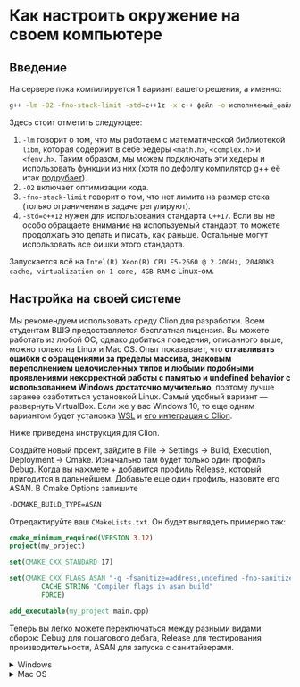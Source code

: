 # Как настроить окружение на своем компьютере

## Введение

На сервере пока компилируется 1 вариант вашего решения, а именно:

```bash
g++ -lm -O2 -fno-stack-limit -std=c++1z -x c++ файл -o исполняемый_файл
```

Здесь стоит отметить следующее:
1. `-lm` говорит о том, что мы работаем с математической библиотекой `libm`, которая содержит в себе хедеры `<math.h>`, `<complex.h>` и `<fenv.h>`. Таким образом, мы можем подключать эти хедеры и использовать функции из них (хотя по дефолту компилятор g++ её итак [подрубает](https://stackoverflow.com/questions/1033898/why-do-you-have-to-link-the-math-library-in-c)).
2. `-O2` включает оптимизации кода.
3. `-fno-stack-limit` говорит о том, что нет лимита на размер стека (только ограничения в задаче регулируют).
4. `-std=c++1z` нужен для использования стандарта `C++17`. Если вы не особо обращаете внимание на используемый стандарт, то можете продолжать это делать и писать, как раньше. Остальные могут использовать все фишки этого стандарта.

Запускается всё на `Intel(R) Xeon(R) CPU E5-2660 @ 2.20GHz, 20480KB cache, virtualizаtion on 1 core, 4GB RAM` с Linux-ом.

## Настройка на своей системе

Мы рекомендуем использовать среду Clion для разработки. Всем студентам ВШЭ предоставляется бесплатная лицензия. Вы можете работать из любой ОС, однако добиться поведения, описанного выше, можно только на Linux и Mac OS. Опыт показывает, что **отлавливать ошибки c обращениями за пределы массива, знаковым переполнением целочисленных типов и любыми подобными проявлениями некорректной работы с памятью и undefined behavior с использованием Windows достаточно мучительно**, поэтому лучше заранее озаботиться установкой Linux. Самый удобный вариант &mdash; развернуть VirtualBox. Если же у вас Windows 10, то еще одним вариантом будет установка [WSL](https://docs.microsoft.com/en-us/windows/wsl/install-win10) и [его интеграция с Clion](https://www.jetbrains.com/help/clion/how-to-use-wsl-development-environment-in-clion.html).

Ниже приведена инструкция для Clion.

Создайте новый проект, зайдите в File -> Settings -> Build, Execution, Deployment -> Cmake. Изначально там будет только один профиль Debug. Когда вы нажмете + добавится
профиль Release, который пригодится в дальнейшем. Добавьте еще один профиль, назовите его ASAN. В Cmake Options запишите
```bash
-DCMAKE_BUILD_TYPE=ASAN
``` 

Отредактируйте ваш `CMakeLists.txt`. Он будет выглядеть примерно так:
```cmake
cmake_minimum_required(VERSION 3.12)
project(my_project)

set(CMAKE_CXX_STANDARD 17)

set(CMAKE_CXX_FLAGS_ASAN "-g -fsanitize=address,undefined -fno-sanitize-recover=all"
        CACHE STRING "Compiler flags in asan build"
        FORCE)

add_executable(my_project main.cpp)
```

Теперь вы легко можете переключаться между разными видами сборок: Debug для пошагового дебага, Release для тестирования производительности, ASAN для запуска
с санитайзерами.

<details><summary>Windows</summary>

На Windows без использования WSL санитайзеры не работают. Вы точно так же можете использовать Clion, но поддержки asan там не будет (если только вы не настроили интеграцию с WSL, см. ссылки выше).
</details>

<details><summary>Mac OS</summary>

По сравнению с Linux, на маке необходимо произвести ряд дополнительных действий, чтобы получить такое же поведение. Для начала обязательно установите `gcc` из `brew`, никогда не используйте системный `gcc`. Выполните

```bash
brew install gcc
```

Чтобы проверить, что gcc установился правильно, выполните (11 нужно заменить на версию gсс, установленную brew):
```bash
g++-11 --version  # выведет полную версию g++
which g++-11  # выведет полный путь к компилятору, например /usr/local/bin/g++-11
```

Далее необходимо прописать путь к новому компилятору в настройках Clion. Для этого зайдите в File -> Settings -> Build, Execution, Deployment -> Toolchains и в C++ compiler пропишите полный путь к компилятору.

Далее, **обратите внимание**, что по умолчанию под маком asan не включает проверку на утечки памяти. Чтобы этого избежать, зайдите в CLion -> Preferences -> Build, Execution, Deployment -> Dynamic Analysis Tools -> Sanitizers и в конце строчки AddressSanitizer допишите строчку

```bash
detect_leaks=1
```

Иногда на маках при компиляции с asanом может выпадать большое количество ошибок, не связанных с вашим кодом. В этом случае попробуйте добавить флаг `-fsanitize-undefined-trap-on-error` для asan-сборки (переменная `CMAKE_CXX_FLAGS_ASAN` в `CMakeLists.txt`).
</details>
